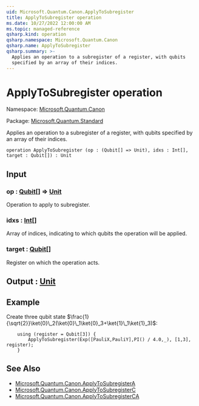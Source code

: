 ```yaml
---
uid: Microsoft.Quantum.Canon.ApplyToSubregister
title: ApplyToSubregister operation
ms.date: 10/27/2022 12:00:00 AM
ms.topic: managed-reference
qsharp.kind: operation
qsharp.namespace: Microsoft.Quantum.Canon
qsharp.name: ApplyToSubregister
qsharp.summary: >-
  Applies an operation to a subregister of a register, with qubits
  specified by an array of their indices.
---
```


# ApplyToSubregister operation

Namespace: [Microsoft.Quantum.Canon](xref:Microsoft.Quantum.Canon)

Package: [Microsoft.Quantum.Standard](https://nuget.org/packages/Microsoft.Quantum.Standard)


Applies an operation to a subregister of a register, with qubitsspecified by an array of their indices.

```qsharp
operation ApplyToSubregister (op : (Qubit[] => Unit), idxs : Int[], target : Qubit[]) : Unit
```


## Input

### op : [Qubit](xref:microsoft.quantum.qsharp.valueliterals#qubit-literals)[] => [Unit](xref:microsoft.quantum.qsharp.valueliterals#unit-literal) 

Operation to apply to subregister.


### idxs : [Int](xref:microsoft.quantum.qsharp.valueliterals#int-literals)[]

Array of indices, indicating to which qubits the operation will be applied.


### target : [Qubit](xref:microsoft.quantum.qsharp.valueliterals#qubit-literals)[]

Register on which the operation acts.



## Output : [Unit](xref:microsoft.quantum.qsharp.valueliterals#unit-literal)



## Example

Create three qubit state $\frac{1}{\sqrt{2}}\ket{0}\_2(\ket{0}\_1\ket{0}_3+\ket{1}\_1\ket{1}_3)$:```qsharp    using (register = Qubit[3]) {        ApplyToSubregister(Exp([PauliX,PauliY],PI() / 4.0,_), [1,3], register);    }```

## See Also

- [Microsoft.Quantum.Canon.ApplyToSubregisterA](xref:Microsoft.Quantum.Canon.ApplyToSubregisterA)
- [Microsoft.Quantum.Canon.ApplyToSubregisterC](xref:Microsoft.Quantum.Canon.ApplyToSubregisterC)
- [Microsoft.Quantum.Canon.ApplyToSubregisterCA](xref:Microsoft.Quantum.Canon.ApplyToSubregisterCA)